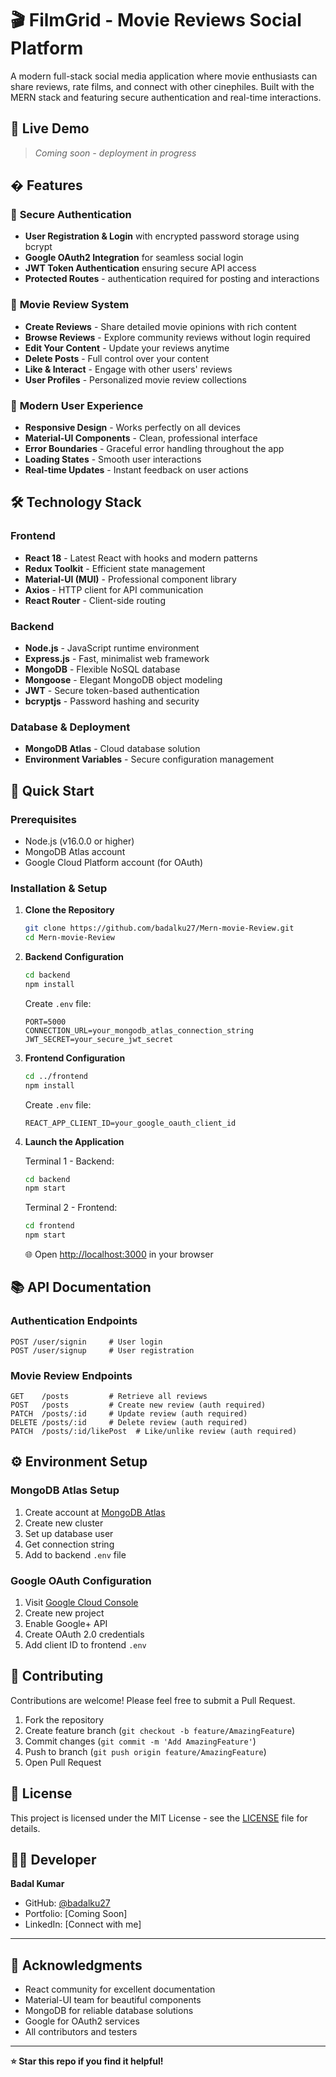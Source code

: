 # 🎬 FilmGrid - Movie Reviews Social Platform

A modern full-stack social media application where movie enthusiasts can share reviews, rate films, and connect with other cinephiles. Built with the MERN stack and featuring secure authentication and real-time interactions.

## 🌟 **Live Demo**
> *Coming soon - deployment in progress*

## � **Features**

### 🔐 **Secure Authentication**
- **User Registration & Login** with encrypted password storage using bcrypt
- **Google OAuth2 Integration** for seamless social login
- **JWT Token Authentication** ensuring secure API access
- **Protected Routes** - authentication required for posting and interactions

### 🎥 **Movie Review System**
- **Create Reviews** - Share detailed movie opinions with rich content
- **Browse Reviews** - Explore community reviews without login required  
- **Edit Your Content** - Update your reviews anytime
- **Delete Posts** - Full control over your content
- **Like & Interact** - Engage with other users' reviews
- **User Profiles** - Personalized movie review collections

### 🎨 **Modern User Experience**
- **Responsive Design** - Works perfectly on all devices
- **Material-UI Components** - Clean, professional interface
- **Error Boundaries** - Graceful error handling throughout the app
- **Loading States** - Smooth user interactions
- **Real-time Updates** - Instant feedback on user actions

## 🛠 **Technology Stack**

### **Frontend**
- **React 18** - Latest React with hooks and modern patterns
- **Redux Toolkit** - Efficient state management
- **Material-UI (MUI)** - Professional component library
- **Axios** - HTTP client for API communication
- **React Router** - Client-side routing

### **Backend** 
- **Node.js** - JavaScript runtime environment
- **Express.js** - Fast, minimalist web framework
- **MongoDB** - Flexible NoSQL database
- **Mongoose** - Elegant MongoDB object modeling
- **JWT** - Secure token-based authentication
- **bcryptjs** - Password hashing and security

### **Database & Deployment**
- **MongoDB Atlas** - Cloud database solution
- **Environment Variables** - Secure configuration management

## 🚀 **Quick Start**

### **Prerequisites**
- Node.js (v16.0.0 or higher)
- MongoDB Atlas account
- Google Cloud Platform account (for OAuth)

### **Installation & Setup**

1. **Clone the Repository**
   ```bash
   git clone https://github.com/badalku27/Mern-movie-Review.git
   cd Mern-movie-Review
   ```

2. **Backend Configuration**
   ```bash
   cd backend
   npm install
   ```
   
   Create `.env` file:
   ```env
   PORT=5000
   CONNECTION_URL=your_mongodb_atlas_connection_string
   JWT_SECRET=your_secure_jwt_secret
   ```

3. **Frontend Configuration**
   ```bash
   cd ../frontend
   npm install
   ```
   
   Create `.env` file:
   ```env
   REACT_APP_CLIENT_ID=your_google_oauth_client_id
   ```

4. **Launch the Application**
   
   Terminal 1 - Backend:
   ```bash
   cd backend
   npm start
   ```
   
   Terminal 2 - Frontend:
   ```bash
   cd frontend  
   npm start
   ```
   
   🌐 Open [http://localhost:3000](http://localhost:3000) in your browser

## 📚 **API Documentation**

### **Authentication Endpoints**
```
POST /user/signin     # User login
POST /user/signup     # User registration  
```

### **Movie Review Endpoints**
```
GET    /posts         # Retrieve all reviews
POST   /posts         # Create new review (auth required)
PATCH  /posts/:id     # Update review (auth required)
DELETE /posts/:id     # Delete review (auth required)
PATCH  /posts/:id/likePost  # Like/unlike review (auth required)
```

## ⚙️ **Environment Setup**

### **MongoDB Atlas Setup**
1. Create account at [MongoDB Atlas](https://www.mongodb.com/atlas)
2. Create new cluster
3. Set up database user
4. Get connection string
5. Add to backend `.env` file

### **Google OAuth Configuration**
1. Visit [Google Cloud Console](https://console.cloud.google.com/)
2. Create new project
3. Enable Google+ API
4. Create OAuth 2.0 credentials
5. Add client ID to frontend `.env`

## 🤝 **Contributing**

Contributions are welcome! Please feel free to submit a Pull Request.

1. Fork the repository
2. Create feature branch (`git checkout -b feature/AmazingFeature`)
3. Commit changes (`git commit -m 'Add AmazingFeature'`)
4. Push to branch (`git push origin feature/AmazingFeature`)
5. Open Pull Request

## 📄 **License**

This project is licensed under the MIT License - see the [LICENSE](LICENSE) file for details.

## 👨‍💻 **Developer**

**Badal Kumar**
- GitHub: [@badalku27](https://github.com/badalku27)
- Portfolio: [Coming Soon]
- LinkedIn: [Connect with me]

---

## 🙏 **Acknowledgments**

- React community for excellent documentation
- Material-UI team for beautiful components  
- MongoDB for reliable database solutions
- Google for OAuth2 services
- All contributors and testers

---

**⭐ Star this repo if you find it helpful!**
